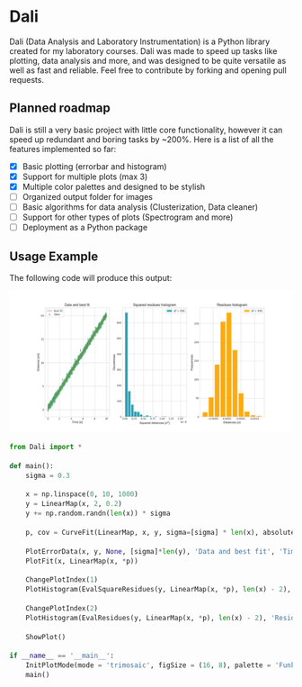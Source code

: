 # Dali
Dali (Data Analysis and Laboratory Instrumentation) is a Python library created for my laboratory courses.
Dali was made to speed up tasks like plotting, data analysis and more, and was designed to be quite versatile
as well as fast and reliable. Feel free to contribute by forking and opening pull requests. 

## Planned roadmap

Dali is still a very basic project with little core functionality, however it can speed up redundant and boring tasks by ~200%.
Here is a list of all the features implemented so far:

- [x] Basic plotting (errorbar and histogram) 
- [x] Support for multiple plots (max 3)
- [x] Multiple color palettes and designed to be stylish
- [ ] Organized output folder for images 
- [ ] Basic algorithms for data analysis (Clusterization, Data cleaner)
- [ ] Support for other types of plots (Spectrogram and more)
- [ ] Deployment as a Python package

## Usage Example

The following code will produce this output:

![plot](./Showcase/Showcase.png)

```python
from Dali import *

def main():
    sigma = 0.3

    x = np.linspace(0, 10, 1000)
    y = LinearMap(x, 2, 0.2)
    y += np.random.randn(len(x)) * sigma

    p, cov = CurveFit(LinearMap, x, y, sigma=[sigma] * len(x), absolute_sigma=True)

    PlotErrorData(x, y, None, [sigma]*len(y), 'Data and best fit', 'Time [s]', 'Distance [cm]', legend = 'Data')
    PlotFit(x, LinearMap(x, *p))

    ChangePlotIndex(1)
    PlotHistogram(EvalSquareResidues(y, LinearMap(x, *p), len(x) - 2), 'Squared residues histogram', 'Squared distances [$\\sigma^2$]', 'Occurencies', bins = 20, legend=f'df = {len(x) - 2}')

    ChangePlotIndex(2)
    PlotHistogram(EvalResidues(y, LinearMap(x, *p), len(x) - 2), 'Residues histogram', 'Distances [$\\sigma$]', 'Frequencies', legend=f'df = {len(x) - 2}')

    ShowPlot()

if __name__ == '__main__':
    InitPlotMode(mode = 'trimosaic', figSize = (16, 8), palette = 'Funky')
    main()
```



